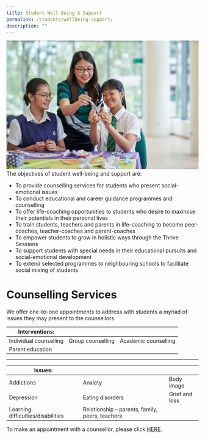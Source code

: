 ```yaml
---
title: Student Well Being & Support
permalink: /students/wellbeing-support/
description: ""
---
```

![](/images/wellbeing.jpeg)
The objectives of student well-being and support are:

*   To provide counselling services for students who present social-emotional issues
*   To conduct educational and career guidance programmes and counselling
*   To offer life-coaching opportunities to students who desire to maximise their potentials in their personal lives
*   To train students, teachers and parents in life-coaching to become peer-coaches, teacher-coaches and parent-coaches
*   To empower students to grow in holistic ways through the Thrive Sessions
*   To support students with special needs in their educational pursuits and social-emotional development
*   To extend selected programmes to neighbouring schools to facilitate social mixing of students

# Counselling Services

We offer one-to-one appointments to address with students a myriad of issues they may present to the counsellors.


| **Interventions:** | |  |
| -------- | -------- | -------- |
| Individual counselling  | Group counselling     | Academic counselling    |
| Parent education  |     |     |

----------

| **Issues:** |  ||
| -------- | -------- | -------- |
|  Addictions      |  Anxiety    | Body image  |
|  Depression    |  Eating disorders    |   Grief and loss    |
|  Learning difficulties/disabilities    |  Relationship – parents, family, peers, teachers  | 

To make an appointment with a counsellor, please click [HERE](https://inet.rgs.edu.sg/students/Lists/Appointment%20with%20School%20Counsellor/AllItems.aspx).

